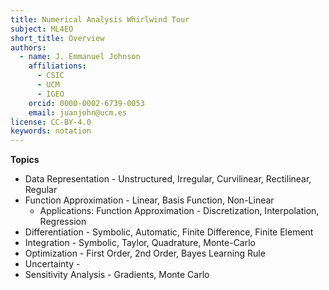 ```yaml
---
title: Numerical Analysis Whirlwind Tour
subject: ML4EO
short_title: Overview
authors:
  - name: J. Emmanuel Johnson
    affiliations:
      - CSIC
      - UCM
      - IGEO
    orcid: 0000-0002-6739-0053
    email: juanjohn@ucm.es
license: CC-BY-4.0
keywords: notation
---
```



**Topics**

* Data Representation - Unstructured, Irregular, Curvilinear, Rectilinear, Regular
* Function Approximation - Linear, Basis Function, Non-Linear
    * Applications: Function Approximation - Discretization, Interpolation, Regression
* Differentiation - Symbolic, Automatic, Finite Difference, Finite Element
* Integration - Symbolic, Taylor, Quadrature, Monte-Carlo
* Optimization - First Order, 2nd Order, Bayes Learning Rule
* Uncertainty - 
* Sensitivity Analysis - Gradients, Monte Carlo